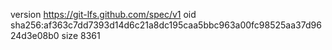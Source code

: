 version https://git-lfs.github.com/spec/v1
oid sha256:af363c7dd7393d14d6c21a8dc195caa5bbc963a00fc98525aa37d9624d3e08b0
size 8361

